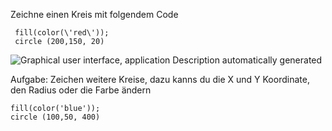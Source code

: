 Zeichne einen Kreis mit folgendem Code

 	
     fill(color(\'red\'));
     circle (200,150, 20)

![Graphical user interface, application Description automatically
generated](./img/media/image5.png)

Aufgabe: Zeichen weitere Kreise, dazu kanns du die X und Y Koordinate,
den Radius oder die Farbe ändern

	fill(color('blue'));
	circle (100,50, 400)